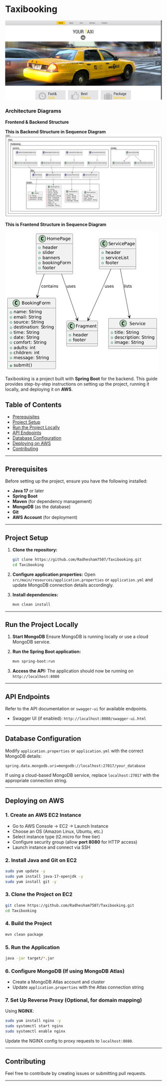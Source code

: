 # Taxibooking
<img src="https://github.com/Radhesham7507/Taxibooking/blob/master/taxibooking.png">

### Architecture Diagrams

**Frontend & Backend Structure**

**This is Backend Structure in Sequence Diagram**
![logo](https://github.com/Radhesham7507/Taxibooking/blob/master/taixbookingSUD_Backend.png)

**This is Frantend Structure in Sequence Diagram**
<br>

![logo](https://github.com/Radhesham7507/Taxibooking/blob/master/taixbookingSUD_frantend-.png)





Taxibooking is a project built with **Spring Boot** for the backend. This guide provides step-by-step instructions on setting up the project, running it locally, and deploying it on **AWS**.

## Table of Contents
- [Prerequisites](#prerequisites)
- [Project Setup](#project-setup)
- [Run the Project Locally](#run-the-project-locally)
- [API Endpoints](#api-endpoints)
- [Database Configuration](#database-configuration)
- [Deploying on AWS](#deploying-on-aws)
- [Contributing](#contributing)


---

## Prerequisites
Before setting up the project, ensure you have the following installed:

- **Java 17** or later
- **Spring Boot**
- **Maven** (for dependency management)
- **MongoDB** (as the database)
- **Git**
- **AWS Account** (for deployment)

---

## Project Setup

1. **Clone the repository:**
   ```sh
   git clone https://github.com/Radhesham7507/Taxibooking.git
   cd Taxibooking
   ```

2. **Configure application properties:**
   Open `src/main/resources/application.properties` or `application.yml` and update MongoDB connection details accordingly.

3. **Install dependencies:**
   ```sh
   mvn clean install
   ```

---

## Run the Project Locally

1. **Start MongoDB**
   Ensure MongoDB is running locally or use a cloud MongoDB service.

2. **Run the Spring Boot application:**
   ```sh
   mvn spring-boot:run
   ```

3. **Access the API:**
   The application should now be running on `http://localhost:8080`

---

## API Endpoints
Refer to the API documentation or `swagger-ui` for available endpoints.

- Swagger UI (if enabled): `http://localhost:8080/swagger-ui.html`

---

## Database Configuration
Modify `application.properties` or `application.yml` with the correct MongoDB details:
```properties
spring.data.mongodb.uri=mongodb://localhost:27017/your_database
```

If using a cloud-based MongoDB service, replace `localhost:27017` with the appropriate connection string.

---

## Deploying on AWS

### 1. Create an AWS EC2 Instance
- Go to AWS Console → EC2 → Launch Instance
- Choose an OS (Amazon Linux, Ubuntu, etc.)
- Select instance type (t2.micro for free tier)
- Configure security group (allow **port 8080** for HTTP access)
- Launch instance and connect via SSH

### 2. Install Java and Git on EC2
```sh
sudo yum update -y
sudo yum install java-17-openjdk -y
sudo yum install git -y
```

### 3. Clone the Project on EC2
```sh
git clone https://github.com/Radhesham7507/Taxibooking.git
cd Taxibooking
```

### 4. Build the Project
```sh
mvn clean package
```

### 5. Run the Application
```sh
java -jar target/*.jar
```

### 6. Configure MongoDB (If using MongoDB Atlas)
- Create a MongoDB Atlas account and cluster
- Update `application.properties` with the Atlas connection string

### 7. Set Up Reverse Proxy (Optional, for domain mapping)
Using **NGINX**:
```sh
sudo yum install nginx -y
sudo systemctl start nginx
sudo systemctl enable nginx
```
Update the NGINX config to proxy requests to `localhost:8080`.

---



## Contributing
Feel free to contribute by creating issues or submitting pull requests.

---



